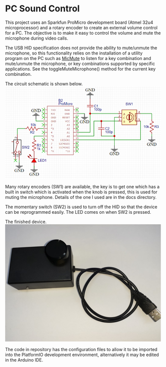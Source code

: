 # PC Sound Control

This project uses an Sparkfun ProMicro development board (Atmel 32u4 microprocessor) and a rotary encoder to create an external volume control for a PC. The objective is to make it easy to control the volume and mute the microphone during video calls.

The USB HID specification does not provide the ability to mute/unmute the microphone, so this functionality relies on the installation of a utility program on the PC such as [MicMute](https://sourceforge.net/projects/micmute/) to listen for a key combination and mute/unmute the microphone, or key
combinations supported by specific applications. See the toggleMuteMicrophone() method for the current key combination.

The circuit schematic is shown below.
![Circuit Schematic](./docs/schematic.png)

Many rotary encoders (SW1) are available, the key is to get one which has a built in switch which is activated when the knob is pressed, this is used for muting the microphone. Details of the one I used are in the docs directory.

The momentary switch (SW2) is used to turn off the HID so that the device can be reprogrammed easily. The LED comes on when SW2 is pressed.

The finished device.
![Sound Control Device](./docs/sound-control.jpg)

The code in repository has the configuration files to allow it to be imported into the PlatformIO development environment, alternatively it may be edited in the Arduino IDE.
